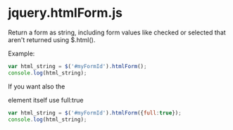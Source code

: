 jquery.htmlForm.js
==================

Return a form as string, including form values like checked or selected
that aren't returned using $.html().

Example:

```javascript
var html_string = $('#myFormId').htmlForm();
console.log(html_string);
```

If you want also the <form> element itself use full:true

```javascript
var html_string = $('#myFormId').htmlForm({full:true});
console.log(html_string);
```